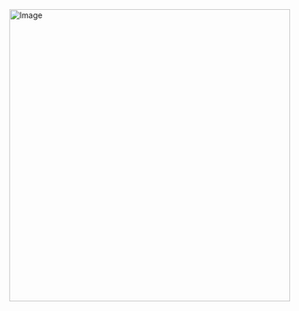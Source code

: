 <img src="[https://user-images.githubusercontent.com/81607668/127271856-3c0d5b4a-baab-472c-9e24-3c1e3c3359b2.png](https://github.com/maushamkumar/SQL/blob/main/Pizza%20Runner/SQL%20Case%20STUDY.png)" alt="Image" width="500" height="520">
